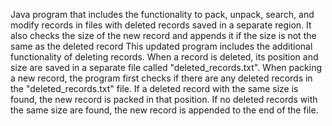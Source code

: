 Java program that includes the functionality to pack, unpack, search, and modify records in files with deleted records saved in a separate region. It also checks the size of the new record and appends it if the size is not the same as the deleted record
  This updated program includes the additional functionality of deleting records. When a record is deleted, its position and size are saved in a separate file called "deleted_records.txt". When packing a new record, the program first checks if there are any deleted records in the "deleted_records.txt" file. If a deleted record with the same size is found, the new record is packed in that position. If no deleted records with the same size are found, the new record is appended to the end of the file.
